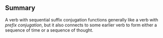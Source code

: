 ## Summary
A verb with sequential suffix conjugation functions generally like a verb with *prefix conjugation*, but it also connects to some earlier verb to form either a sequence of time or a sequence of thought.